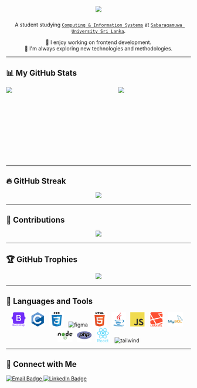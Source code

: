 <h1 align="center">
  <img src="https://readme-typing-svg.herokuapp.com/?font=Righteous&size=32&center=true&vCenter=true&width=600&height=80&duration=3000&lines=Welcome+to+my+GitHub+profile!+💻;I'm+Thashmika+Rathnayake" />
</h1>

<p align="center">
  A student studying 
  <code><a href="https://www.sab.ac.lk/computing/undergraduate/bsc-is-about" target="_blank">Computing & Information Systems</a></code> 
  at <code><a href="https://www.sab.ac.lk/" target="_blank">Sabaragamuwa University Sri Lanka</a></code>.
</p>

<p align="center">
  🎨 I enjoy working on frontend development. <br>
  🌱 I'm always exploring new technologies and methodologies. <br>
</p>

---

## 📊 My GitHub Stats

<p align="center" style="display: flex; justify-content: center; gap: 10px;">
  <img src="https://github-readme-stats.vercel.app/api?username=ThashmikaRathnayake&show_icons=true&theme=cobalt&hide_border=true" 
       style="flex: 3; max-width: 60%; height: 200px;" />
  <img src="https://github-readme-stats.vercel.app/api/top-langs/?username=ThashmikaRathnayake&layout=compact&theme=cobalt&hide_border=true" 
       style="flex: 2; max-width: 40%; height: 200px;" />
</p>

---

## 🔥 GitHub Streak

<p align="center">
  <img src="https://github-readme-streak-stats.herokuapp.com/?user=ThashmikaRathnayake&theme=dark&hide_border=true" />
</p>

---

## 🌟 Contributions

<p align="center">
  <img src="https://github-readme-activity-graph.vercel.app/graph?username=ThashmikaRathnayake&theme=github-compact&hide_border=true" />
</p>

---

## 🏆 GitHub Trophies

<p align="center">
  <img src="https://github-profile-trophy.vercel.app/?username=ThashmikaRathnayake&theme=highcontrast&no-bg=true&margin-w=10" />
</p>

---

## 🧰 Languages and Tools

<p align="center">
  <img src="https://raw.githubusercontent.com/devicons/devicon/master/icons/bootstrap/bootstrap-plain-wordmark.svg" alt="bootstrap" width="40" height="40"/>
  &nbsp;
  <img src="https://raw.githubusercontent.com/devicons/devicon/master/icons/c/c-original.svg" alt="c" width="40" height="40"/>
  &nbsp;
  <img src="https://raw.githubusercontent.com/devicons/devicon/master/icons/css3/css3-original-wordmark.svg" alt="css3" width="40" height="40"/>
  &nbsp;
  <img src="https://www.vectorlogo.zone/logos/figma/figma-icon.svg" alt="figma" width="40" height="40"/>
  &nbsp;
  <img src="https://raw.githubusercontent.com/devicons/devicon/master/icons/html5/html5-original-wordmark.svg" alt="html5" width="40" height="40"/>
  &nbsp;
  <img src="https://raw.githubusercontent.com/devicons/devicon/master/icons/java/java-original.svg" alt="java" width="40" height="40"/>
  &nbsp;
  <img src="https://raw.githubusercontent.com/devicons/devicon/master/icons/javascript/javascript-original.svg" alt="javascript" width="40" height="40"/>
  &nbsp;
  <img src="https://raw.githubusercontent.com/devicons/devicon/master/icons/laravel/laravel-plain-wordmark.svg" alt="laravel" width="40" height="40"/>
  &nbsp;
  <img src="https://raw.githubusercontent.com/devicons/devicon/master/icons/mysql/mysql-original-wordmark.svg" alt="mysql" width="40" height="40"/>
  &nbsp;
  <img src="https://raw.githubusercontent.com/devicons/devicon/master/icons/nodejs/nodejs-original-wordmark.svg" alt="nodejs" width="40" height="40"/>
  &nbsp;
  <img src="https://raw.githubusercontent.com/devicons/devicon/master/icons/php/php-original.svg" alt="php" width="40" height="40"/>
  &nbsp;
  <img src="https://raw.githubusercontent.com/devicons/devicon/master/icons/react/react-original-wordmark.svg" alt="react" width="40" height="40"/>
  &nbsp;
  <img src="https://www.vectorlogo.zone/logos/tailwindcss/tailwindcss-icon.svg" alt="tailwind" width="40" height="40"/>
</p>

---

## 💛 Connect with Me

<div align="left"> 
  <a href="mailto:thashrath7@gmail.com" target="_blank">
    <img src="https://img.shields.io/badge/Gmail-333333?style=for-the-badge&logo=gmail&logoColor=red" alt="Email Badge"/>
  </a>
  <a href="https://www.linkedin.com/in/thashmika-rathnayake-799831314/" target="_blank">
    <img src="https://img.shields.io/badge/LinkedIn-0077B5?style=for-the-badge&logo=linkedin&logoColor=white" alt="LinkedIn Badge"/>
  </a>
</div>




